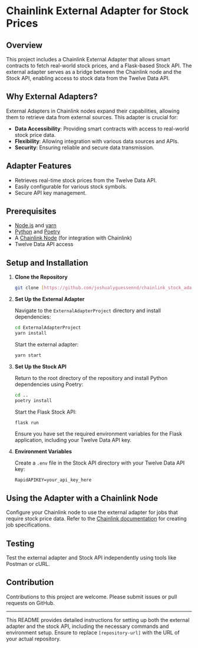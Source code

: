 # Chainlink External Adapter for Stock Prices

## Overview

This project includes a Chainlink External Adapter that allows smart contracts to fetch real-world stock prices, and a Flask-based Stock API. The external adapter serves as a bridge between the Chainlink node and the Stock API, enabling access to stock data from the Twelve Data API.

## Why External Adapters?

External Adapters in Chainlink nodes expand their capabilities, allowing them to retrieve data from external sources. This adapter is crucial for:

- **Data Accessibility**: Providing smart contracts with access to real-world stock price data.
- **Flexibility**: Allowing integration with various data sources and APIs.
- **Security**: Ensuring reliable and secure data transmission.

## Adapter Features

- Retrieves real-time stock prices from the Twelve Data API.
- Easily configurable for various stock symbols.
- Secure API key management.

## Prerequisites

- [Node.js](https://nodejs.org/) and [yarn](https://yarnpkg.com/)
- [Python](https://www.python.org/) and [Poetry](https://python-poetry.org/)
- A [Chainlink Node](https://docs.chain.link/docs/running-a-chainlink-node) (for integration with Chainlink)
- Twelve Data API access

## Setup and Installation

1. **Clone the Repository**
   
   ```bash
   git clone [https://github.com/joshualyguessennd/chainlink_stock_adapter.git]
   ```

2. **Set Up the External Adapter**
   
   Navigate to the `ExternalAdapterProject` directory and install dependencies:
   
   ```bash
   cd ExternalAdapterProject
   yarn install
   ```

   Start the external adapter:
   
   ```bash
   yarn start
   ```

3. **Set Up the Stock API**
   
   Return to the root directory of the repository and install Python dependencies using Poetry:
   
   ```bash
   cd ..
   poetry install
   ```

   Start the Flask Stock API:

   ```bash
   flask run
   ```

   Ensure you have set the required environment variables for the Flask application, including your Twelve Data API key.

4. **Environment Variables**
   
   Create a `.env` file in the Stock API directory with your Twelve Data API key:
   
   ```
   RapidAPIKEY=your_api_key_here
   ```

## Using the Adapter with a Chainlink Node

Configure your Chainlink node to use the external adapter for jobs that require stock price data. Refer to the [Chainlink documentation](https://docs.chain.link/docs/job-specifications/) for creating job specifications.

## Testing

Test the external adapter and Stock API independently using tools like Postman or cURL.

## Contribution

Contributions to this project are welcome. Please submit issues or pull requests on GitHub.

---

This README provides detailed instructions for setting up both the external adapter and the stock API, including the necessary commands and environment setup. Ensure to replace `[repository-url]` with the URL of your actual repository.